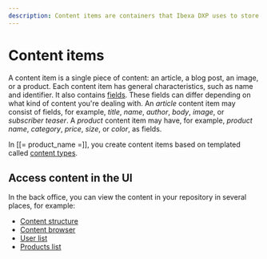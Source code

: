 ```yaml
---
description: Content items are containers that Ibexa DXP uses to store content data.
---
```


# Content items

A content item is a single piece of content: an article, a blog post, an image, or a product.
Each content item has general characteristics, such as name and identifier.
It also contains [fields](content_model.md#fields-and-field-types).
These fields can differ depending on what kind of content you're dealing with.
An *article* content item may consist of fields, for example, *title*, *name*, *author*, *body*, *image*, or *subscriber teaser*.
A *product* content item may have, for example, *product name*, *category*, *price*, *size*, or *color*, as fields.

In [[= product_name =]], you create content items based on templated called [content types](content_model.md#content-types).

## Access content in the UI

In the back office, you can view the content in your repository in several places, for example:

- [Content structure](../getting_started/discover_ui.md#content-tree)
- [Content browser](../getting_started/discover_ui.md#content-browser)
- [User list](../user_management/manage_users.md)
- [Products list](../persona_paths/manage_products.md)
